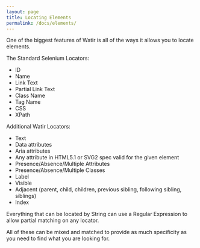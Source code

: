 ```yaml
---
layout: page
title: Locating Elements
permalink: /docs/elements/
---
```


One of the biggest features of Watir is all of the ways it allows you to locate elements.

The Standard Selenium Locators:
* ID 
* Name 
* Link Text
* Partial Link Text
* Class Name
* Tag Name
* CSS
* XPath

Additional Watir Locators:
* Text
* Data attributes
* Aria attributes
* Any attribute in HTML5.1 or SVG2 spec valid for the given element
* Presence/Absence/Multiple Attributes
* Presence/Absence/Multiple Classes
* Label
* Visible
* Adjacent (parent, child, children, previous sibling, following sibling, siblings)
* Index

Everything that can be located by String can use a Regular Expression to
allow partial matching on any locator.

All of these can be mixed and matched to provide as much specificity as you need to find 
what you are looking for.